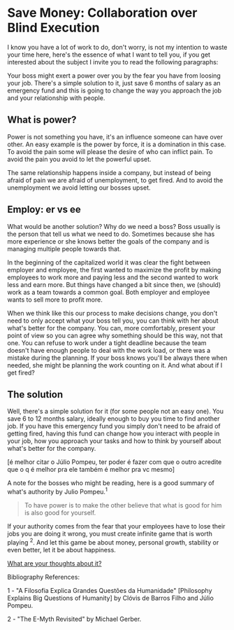 # Save Money: Collaboration over Blind Execution

I know you have a lot of work to do, don't worry, is not my intention to waste your time here, here's the essence of what I want to tell you, if you get interested about the subject I invite you to read the following paragraphs:

Your boss might exert a power over you by the fear you have from loosing your job. There's a simple solution to it, just save 6 months of salary as an emergency fund and this is going to change the way you approach the job and your relationship with people.

## What is power?
Power is not something you have, it's an influence someone can have over other. An easy example is the power by force, it is a domination in this case. To avoid the pain some will please the desire of who can inflict pain. To avoid the pain you avoid to let the powerful upset.

The same relationship happens inside a company, but instead of being afraid of pain we are afraid of unemployment, to get fired. And to avoid the unemployment we avoid letting our bosses upset.

## Employ: er vs ee

What would be another solution? Why do we need a boss? Boss usually is the person that tell us what we need to do. Sometimes because she has more experience or she knows better the goals of the company and is managing multiple people towards that.

In the beginning of the capitalized world it was clear the fight between employer and employee, the first wanted to maximize the profit by making employees to work more and paying less and the second wanted to work less and earn more. But things have changed a bit since then, we (should) work as a team towards a common goal. Both employer and employee wants to sell more to profit more.

When we think like this our process to make decisions change, you don't need to only accept what your boss tell you, you can think with her about what's better for the company. You can, more comfortably, present your point of view so you can agree why something should be this way, not that one. You can refuse to work under a tight deadline because the team doesn't have enough people to deal with the work load, or there was a mistake during the planning. If your boss knows you'll be always there when needed, she might be planning the work counting on it. And what about if I get fired?

## The solution

Well, there's a simple solution for it (for some people not an easy one). You save 6 to 12 months salary, ideally enough to buy you time to find another job. If you have this emergency fund you simply don't need to be afraid of getting fired, having this fund can change how you interact with people in your job, how you approach your tasks and how to think by yourself about what's better for the company.

[é melhor citar o Júlio Pompeu, ter poder é fazer com que o outro acredite que o q é melhor pra ele também é melhor pra vc mesmo]

A note for the bosses who might be reading, here is a good summary of what's authority by Julio Pompeu.<sup>1</sup>

> To have power is to make the other believe that what is good for him is also good for yourself.

If your authority comes from the fear that your employees have to lose their jobs you are doing it wrong, you must create  infinite game that is worth playing <sup>2</sup>. And let this game be about money, personal growth, stability or even better, let it be about happiness.

[What are your thoughts about it?](https://github.com/JpOnline/Blog/issues/5)

Bibliography References:

1 - "A Filosofia Explica Grandes Questões da Humanidade" [Philosophy Explains Big Questions of Humanity] by Clóvis de Barros Filho and Júlio Pompeu.

2 - "The E-Myth Revisited" by Michael Gerber.
